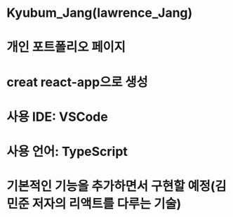 # Kyubum_Jang(lawrence_Jang)

# 개인 포트폴리오 페이지

# creat react-app으로 생성

# 사용 IDE: VSCode

# 사용 언어: TypeScript

# 기본적인 기능을 추가하면서 구현할 예정(김민준 저자의 리액트를 다루는 기술)

